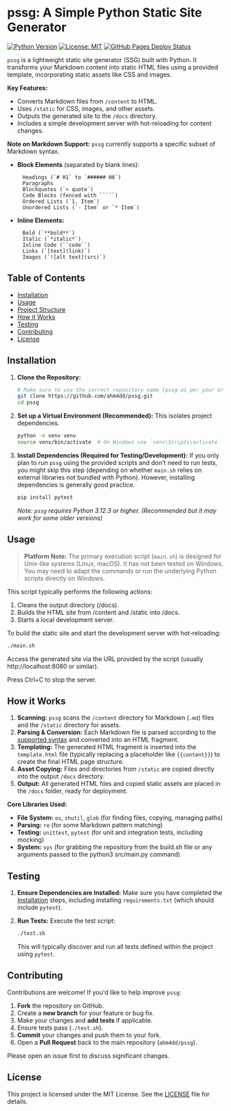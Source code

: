 # pssg: A Simple Python Static Site Generator

[![Python Version](https://img.shields.io/badge/Python-3.12.3+-blue.svg)](https://www.python.org/downloads/release/python-3123/)
[![License: MIT](https://img.shields.io/badge/License-MIT-yellow.svg)](https://opensource.org/licenses/MIT)
[![GitHub Pages Deploy Status](https://img.shields.io/github/deployments/ahm4dd/pssg/github-pages)](https://github.com/ahm4dd/pssg/deployments/activity_log?environment=github-pages)

`pssg` is a lightweight static site generator (SSG) built with Python. It transforms your Markdown content into static HTML files using a provided template, incorporating static assets like CSS and images.

**Key Features:**

*   Converts Markdown files from `/content` to HTML.
*   Uses `/static` for CSS, images, and other assets.
*   Outputs the generated site to the `/docs` directory.
*   Includes a simple development server with hot-reloading for content changes.

**Note on Markdown Support:** `pssg` currently supports a specific subset of Markdown syntax.

*   **Block Elements** (separated by blank lines):
  ```
       Headings (`# H1` to `###### H6`)
       Paragraphs
       Blockquotes (`> quote`)
       Code Blocks (fenced with `````)
       Ordered Lists (`1. Item`)
       Unordered Lists (`- Item` or `* Item`)
 ```
*   **Inline Elements:**
  ```
       Bold (`**bold**`)
       Italic (`*italic*`)
       Inline Code (``code``)
       Links (`[text](link)`)
       Images (`![alt text](src)`)
  ```
## Table of Contents

*   [Installation](#installation)
*   [Usage](#usage)
*   [Project Structure](#project-structure)
*   [How it Works](#how-it-works)
*   [Testing](#testing)
*   [Contributing](#contributing)
*   [License](#license)

## Installation

1.  **Clone the Repository:**
    ```bash
    # Make sure to use the correct repository name (pssg as per your original clone command)
    git clone https://github.com/ahm4dd/pssg.git
    cd pssg
    ```

2.  **Set up a Virtual Environment (Recommended):**
    This isolates project dependencies.
    ```bash
    python -m venv venv
    source venv/bin/activate  # On Windows use `venv\Scripts\activate`
    ```

3.  **Install Dependencies (Required for Testing/Development):**
    If you only plan to *run* `pssg` using the provided scripts and don't need to run tests, you might skip this step (depending on whether `main.sh` relies on external libraries not bundled with Python). However, installing dependencies is generally good practice.
    ```bash
    pip install pytest
    ```
    *Note: `pssg` requires Python 3.12.3 or higher. (Recommended but it may work for some older versions)*

## Usage

> **Platform Note:** The primary execution script (`main.sh`) is designed for Unix-like systems (Linux, macOS). It has not been tested on Windows. You may need to adapt the commands or run the underlying Python scripts directly on Windows.

This script typically performs the following actions:
1. Cleans the output directory (/docs).
2. Builds the HTML site from /content and /static into /docs.
3. Starts a local development server.
   
To build the static site and start the development server with hot-reloading:

```bash
./main.sh
```
Access the generated site via the URL provided by the script (usually http://localhost:8080 or similar).

Press Ctrl+C to stop the server.

## How it Works

1.  **Scanning:** `pssg` scans the `/content` directory for Markdown (`.md`) files and the `/static` directory for assets.
2.  **Parsing & Conversion:** Each Markdown file is parsed according to the [supported syntax](#note-on-markdown-support) and converted into an HTML fragment.
3.  **Templating:** The generated HTML fragment is inserted into the `template.html` file (typically replacing a placeholder like `{{content}}`) to create the final HTML page structure.
4.  **Asset Copying:** Files and directories from `/static` are copied directly into the output `/docs` directory.
5.  **Output:** All generated HTML files and copied static assets are placed in the `/docs` folder, ready for deployment.

**Core Libraries Used:**

*   **File System:** `os`, `shutil`, `glob` (for finding files, copying, managing paths)
*   **Parsing:** `re` (for some Markdown pattern matching)
*   **Testing:** `unittest`, `pytest` (for unit and integration tests, including mocking)
*   **System:** `sys` (for grabbing the repository from the build.sh file or any arguments passed to the python3 src/main.py command)

## Testing

1.  **Ensure Dependencies are Installed:**
    Make sure you have completed the [Installation](#installation) steps, including installing `requirements.txt` (which should include `pytest`).

2.  **Run Tests:**
    Execute the test script:
    ```bash
    ./test.sh
    ```
    This will typically discover and run all tests defined within the project using `pytest`.

## Contributing

Contributions are welcome! If you'd like to help improve `pssg`:

1.  **Fork** the repository on GitHub.
2.  Create a **new branch** for your feature or bug fix.
3.  Make your changes and **add tests** if applicable.
4.  Ensure tests pass (`./test.sh`).
5.  **Commit** your changes and push them to your fork.
6.  Open a **Pull Request** back to the main repository (`ahm4dd/pssg`).

Please open an issue first to discuss significant changes.

## License

This project is licensed under the MIT License. See the [LICENSE](LICENSE) file for details.
